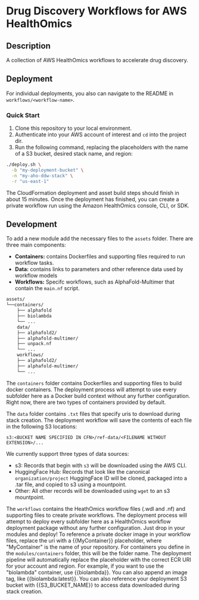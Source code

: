 # Drug Discovery Workflows for AWS HealthOmics

## Description

A collection of AWS HealthOmics workflows to accelerate drug discovery.

## Deployment

For individual deployments, you also can navigate to the README in `workflows/<workflow-name>`.

### Quick Start

1. Clone this repository to your local environment.
2. Authenticate into your AWS account of interest and `cd` into the project dir.
3. Run the following command, replacing the placeholders with the name of a S3 bucket,
desired stack name, and region:

```bash
./deploy.sh \
  -b "my-deployment-bucket" \
  -n "my-aho-ddw-stack" \
  -r "us-east-1"
```

The CloudFormation deployment and asset build steps should finish in about 15 minutes. Once the deployment has finished, you can create a private workflow run using the Amazon HealthOmics console, CLI, or SDK.

## Development

To add a new module add the necessary files to the `assets` folder. There are three main components:

* **Containers:** contains Dockerfiles and supporting files required to run workflow tasks.
* **Data:** contains links to parameters and other reference data used by workflow models
* **Workflows:** Specifc workflows, such as AlphaFold-Multimer that contain the `main.nf` script.

```txt
assets/
└──containers/
    ├── alphafold
    ├── biolambda
    └── ...
    data/
    ├── alphafold2/
    ├── alphafold-multimer/
    ├── unpack.nf
    └── ...
    workflows/
    ├── alphafold2/
    ├── alphafold-multimer/
    └── ...
```

The `containers` folder contains Dockerfiles and supporting files to build docker containers. The deployment process will attempt to use every subfolder here as a Docker build context without any further configuration. Right now, there are two types of containers provided by default.

The `data` folder contains `.txt` files that specify uris to download during stack creation. The deployment workflow will save the contents of each file in the following S3 locations:

`s3:<BUCKET NAME SPECIFIED IN CFN>/ref-data/<FILENAME WITHOUT EXTENSION>/...`

We currently support three types of data sources:

- s3: Records that begin with `s3` will be downloaded using the AWS CLI.
- HuggingFace Hub: Records that look like the canonical `organization/project` HuggingFace ID will be cloned, packaged into a .tar file, and copied to s3 using a mountpoint.
- Other: All other records will be downloaded using `wget` to an s3 mountpoint.

The `workflows` contains the HeathOmics workflow files (.wdl and .nf) and supporting files to create private workflows. The deployment process will attempt to deploy every subfolder here as a HealthOmics workflow deployment package without any further configuration. Just drop in your modules and deploy! To reference a private docker image in your workflow files, replace the uri with a {{MyContainer}} placeholder, where "MyContainer" is the name of your repository. For containers you define in the `modules/containers` folder, this will be the folder name. The deployment pipeline will automatically replace the placeholder with the correct ECR URI for your account and region. For example, if you want to use the "biolambda" container, use {{biolambda}}. You can also append an image tag, like {{biolambda:latest}}. You can also reference your deployment S3 bucket with {{S3_BUCKET_NAME}} to access data downloaded during stack creation.
